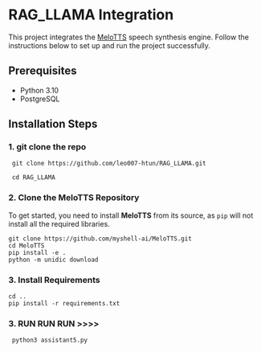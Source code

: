 # RAG_LLAMA Integration

This project integrates the [MeloTTS](https://github.com/myshell-ai/MeloTTS) speech synthesis engine. Follow the instructions below to set up and run the project successfully.

## Prerequisites

- Python 3.10
- PostgreSQL


## Installation Steps

### 1. git clone the repo

     git clone https://github.com/leo007-htun/RAG_LLAMA.git

     cd RAG_LLAMA

### 2. Clone the MeloTTS Repository

To get started, you need to install **MeloTTS** from its source, as `pip` will not install all the required libraries.


    git clone https://github.com/myshell-ai/MeloTTS.git
    cd MeloTTS
    pip install -e .
    python -m unidic download

### 3. Install Requirements

    cd ..
    pip install -r requirements.txt

### 3. RUN RUN RUN >>>>

     python3 assistant5.py
